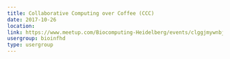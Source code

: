 ```yaml
---
title: Collaborative Computing over Coffee (CCC)
date: 2017-10-26
location: 
link: https://www.meetup.com/Biocomputing-Heidelberg/events/clggjmywnbjc/
usergroup: bioinfhd
type: usergroup
---
```

